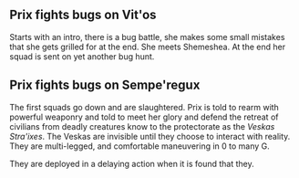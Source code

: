 ## Prix fights bugs on Vit'os

Starts with an intro, there is a bug battle, she makes some small mistakes that she gets grilled for at the end. She meets Shemeshea. At the end her squad is sent on yet another bug hunt.

## Prix fights bugs on Sempe'regux

The first squads go down and are slaughtered. Prix is told to rearm with powerful weaponry and told to meet her glory and defend the retreat of civilians from deadly creatures know to the protectorate as the _Veskas Stra'ixes_. The Veskas are invisible until they choose to interact with reality. They are multi-legged, and comfortable maneuvering in 0 to many G.

They are deployed in a delaying action when it is found that they.

## 

